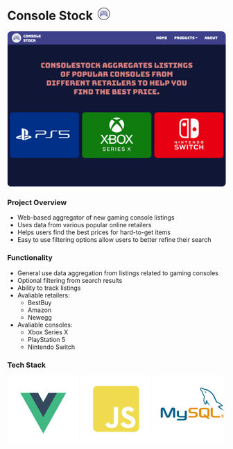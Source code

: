 # Console Stock ![Logo](./images/main-logo.png)

![Dashboard](./images/dashboard.svg)

### Project Overview
- Web-based aggregator of new gaming console listings
- Uses data from various popular online retailers
- Helps users find the best prices for hard-to-get items
- Easy to use filtering options allow users to better refine their search

### Functionality
- General use data aggregation from listings related to gaming consoles
- Optional filtering from search results
- Ability to track listings
- Avaliable retailers:
  - BestBuy
  - Amazon
  - Newegg
- Avaliable consoles:
  - Xbox Series X
  - PlayStation 5
  - Nintendo Switch

### Tech Stack
![Vue Logo](./images/logos/vue-logo.svg)
![JS Logo](./images/logos/js-logo.svg)
![MySQL Logo](./images/logos/mysql-logo.svg)
